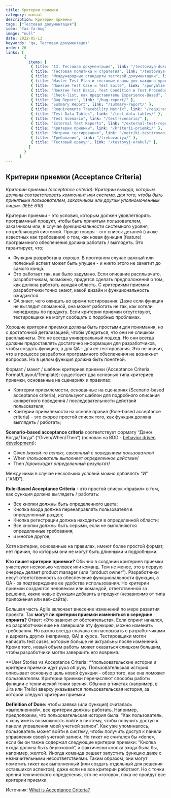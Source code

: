 ```yaml
---
title: Критерии приемки
category: manual
description: Критерии приемки
tags: ["Тестовая документация"]
icon: "fas fa-bug"
image: "null"
date: 2022-05-13
keywords: "qa, Тестовая документация"
order: 26
links: [
        {
          items: [
           { title: "13. Тестовая документация", link: "/testovaya-dokumentacziya/" },
           { title: "Тестовая политика и стратегия", link: "/testovaya-politika-i-strategiya/" },
           { title: "Международные стандарты тестовой документации", link: "/mezhdunarodnye-standarty-testovoj-dokumentaczii/" },
           { title: "Master Test Plan и тестовые планы для каждого уровня", link: "/master-test-plan-i-testovye-plany-dlya-kazhdogo-urovnya/" },
           { title: "Понятие Test Case и Test Suite", link: "/ponyatie-test-case-i-test-suite/" },
           { title: "Понятие Test Basis, Test Condition и Test Procedure", link: "/ponyatie-test-basis-test-condition-i-test-procedure/" },
           { title: "Check-list, как представитель Experience-Based", link: "/check-list-kak-predstavitel-experience-based/" },
           { title: "Bug Report", link: "/bug-report/" },
           { title: "Summary Report", link: "/summary-report/" },
           { title: "Requirements Tracebility Matrix", link: "/requirements-tracebility-matrix/" },
           { title: "Test Data Tables", link: "/test-data-tables/" },
           { title: "Test Scenario", link: "/test-scenario/" },
           { title: "External Test Reports", link: "/external-test-reports/" },
           { title: "Критерии приемки", link: "/kriterii-priemki/" },
           { title: "Метрики тестирования", link: "/metriki-testirovaniya/" },
           { title: "Требования", link: "/trebovaniya/" },
           { title: "Тестовый оракул", link: "/testovyj-orakul/" },
          ]
        }
      ]
---
```


## Критерии приемки (Acceptance Criteria)

_Критерии приемки (acceptance criteria): Критерии выхода, которым должны соответствовать компонент или система, для того, чтобы быть принятыми пользователем, заказчиком или другим уполномоченным лицом. (IEEE 610)_

Критерии приемки - это условия, которым должен удовлетворять программный продукт, чтобы быть принятым пользователем, заказчиком или, в случае функциональности системного уровня, потребляющей системой. Проще говоря - это список деталей (также известных как требования) о том, как новая функция (feature) программного обеспечения должна работать / выглядеть. Это гарантирует, что:

* Функция разработана хорошо. В противном случае важный или полезный аспект может быть упущен - и никто этого не заметит до самого конца.
* Это работает так, как было задумано. Если описание расплывчато, разработчикам, возможно, придется сделать предположения о том, как должна работать каждая область. С критериями приемки разработчики точно знают, какой дизайн и функциональность ожидаются.
* QA знает, чего ожидать во время тестирования. Даже если функция не выглядит сломанной, она может работать не так, как хотели менеджеры по продукту. Если критерии приемки отсутствуют, тестировщики не могут сообщать о подобных проблемах.

Хорошие критерии приемки должны быть простыми для понимания, но с достаточной детализацией, чтобы убедиться, что они не слишком расплывчаты. Это не всегда универсальный подход. Но они всегда должны предоставлять достаточно информации для разработчиков, чтобы создать функцию, а для QA - для ее тестирования. Это не значит, что в процессе разработки программного обеспечения не возникнет вопросов. Но в целом функция должна быть понятной.

Формат / макет / шаблон критериев приемки (Acceptance Criteria Format/Layout/Template): существует два основных типа критериев приемки, основанные на сценариях и правилах:

* Критерии приемлемости, основанные на сценариях (Scenario-based acceptance criteria), используют шаблон для подробного описания конкретного поведения / последовательности действий пользователя;
* Критерии приемлемости на основе правил (Rule-based acceptance criteria) - это скорее простой список того, как функция должна выглядеть / работать;

**Scenario-based acceptance criteria** соответствует формату “Дано/Когда/Тогда” (“Given/When/Then”) (основан на BDD - [behavior driven development](https://en.wikipedia.org/wiki/Behavior-driven\_development)):

* Given /_какой-то аспект, связанный с поведением пользователя_/
* When /_пользователь выполняет определенное действие_/
* Then /_происходит определенный результат_/

Между ними в случае нескольких условий можно добавлять “И” (“AND”).

**Rule-Based Acceptance Criteria** - это простой список «правил» о том, как функция должна выглядеть / работать:

* Все кнопки должны быть определенного цвета;
* Кнопка входа должна перенаправлять пользователя в определенный раздел;
* Кнопка регистрации должна находиться в определенной области;
* Все кнопки должны быть серыми, если не выполняются определенные требования;
* и многое другое;

Хотя критерии, основанные на правилах, имеют более простой формат, нет причин, по которым они не могут быть длинными и подробными.

**Кто пишет критерии приемки?** Обычно в создании критериев приемки участвуют несколько человек или команд. Тем не менее, это в первую очередь делает product manager (или “product owner”). Разработчики несут ответственность за обеспечение функциональности функции, а QA - за подтверждение ее удобства использования. Но критерии приемки создаются человеком или командой, ответственной за решение, какие новые функции добавить в продукт (независимо от типа приложения или веб-сайта).

Большая часть Agile включает внесение изменений по мере развития проекта. Так **могут ли критерии приемки измениться в середине спринта?** Ответ: «Это зависит от обстоятельств». Если спринт начался, но разработчики еще не завершили эту функцию, можно изменить требования. Но важно всегда сначала согласовывать с разработчиками и держать других (например, QA) в курсе. Тестировщики могли написать test cases, которые больше не актуальны после изменений. Кроме того, новый объем работы может оказаться слишком большим, чтобы разработчики могли завершить его вовремя.

\*\*User Stories vs Acceptance Criteria: \*\*пользовательские истории и критерии приемки идут рука об руку. Пользовательская история описывает основную цель новой функции - обзор того, как она поможет пользователям. Критерии приемки перечисляют способы работы функции с технической точки зрения. Обычно в тикетах (например, в Jira или Trello) вверху указывается пользовательская история, за которой следуют критерии приемки

**Definition of Done:** чтобы заявка (или функция) считалась «выполненной», все критерии должны работать. Например, предположим, что пользовательская история была: “Как пользователь, я хочу иметь возможность войти в систему, чтобы получить доступ к панели управления моей учетной записи”. Как уже упоминалось, пользователь может войти в систему, чтобы получить доступ к панели управления своей учетной записи. Но тикет не считался бы «done», если бы он также содержал следующие критерии приемки: “Кнопка входа должна быть бирюзовой”, а фактически кнопка входа была бы, например, желтой. Иногда команда решает запустить функцию даже с незначительными несоответствиями. Таким образом, они могут пометить тикет как выполненный (или создать отдельный для решения оставшихся аспектов), даже если не все критерии работают. Но с точки зрения технического определения, это не «готово», пока не пройдут все критерии приемки.

Источник: [What is Acceptance Criteria?](https://www.mindfulqa.com/acceptance-criteria/)
